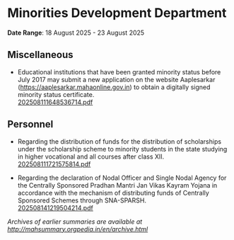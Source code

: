 # Minorities Development Department

**Date Range**: 18 August 2025 - 23 August 2025


## Miscellaneous
- Educational institutions that have been granted minority status before July 2017 may submit a new application on the website Aaplesarkar (https://aaplesarkar.mahaonline.gov.in) to obtain a digitally signed minority status certificate.\
  [202508111648536714.pdf](https://gr.maharashtra.gov.in/Site/Upload/Government%20Resolutions/English/202508111648536714.pdf)

## Personnel
- Regarding the distribution of funds for the distribution of scholarships under the scholarship scheme to minority students in the state studying in higher vocational and all courses after class XII.\
  [202508111721575814.pdf](https://gr.maharashtra.gov.in/Site/Upload/Government%20Resolutions/English/202508111721575814.pdf)

- Regarding the declaration of Nodal Officer and Single Nodal Agency for the Centrally Sponsored Pradhan Mantri Jan Vikas Kayram Yojana in accordance with the mechanism of distributing funds of Centrally Sponsored Schemes through SNA-SPARSH.\
  [202508141219504214.pdf](https://gr.maharashtra.gov.in/Site/Upload/Government%20Resolutions/English/202508141219504214.pdf)


*Archives of earlier summaries are available at http://mahsummary.orgpedia.in/en/archive.html*